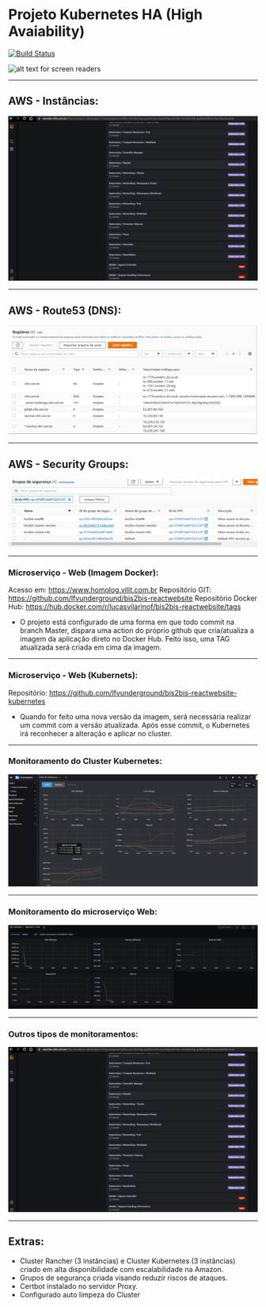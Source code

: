 # Projeto Kubernetes  HA (High Avaiability)

[![Build Status](https://travis-ci.org/joemccann/dillinger.svg?branch=master)](https://travis-ci.org/joemccann/dillinger)

![alt text for screen readers](https://github.com/jonathanbaraldi/devops/blob/master/rancher-kubernetes-producao.png?raw=true "Estrutura amazon AWS")

---
## AWS - Instâncias:
![alt text for screen readers](https://github.com/lfvunderground/bis2bis-reactwebsite-kubernetes/blob/homologation/img-grafana-outros.png?raw=true "Estrutura amazon AWS")

---
## AWS - Route53 (DNS):
![alt text for screen readers](https://github.com/lfvunderground/bis2bis-reactwebsite-kubernetes/blob/homologation/img-registros%20dns.png?raw=true "Estrutura amazon AWS")

---
## AWS - Security Groups:
![alt text for screen readers](https://github.com/lfvunderground/bis2bis-reactwebsite-kubernetes/blob/homologation/img-security%20groups.png?raw=true "Estrutura amazon AWS")

---
### Microserviço - Web (Imagem Docker):
Acesso em: https://www.homolog.vilit.com.br
Repositório GIT: https://github.com/lfvunderground/bis2bis-reactwebsite
Repositório Docker Hub: https://hub.docker.com/r/lucasvilarinof/bis2bis-reactwebsite/tags
* O projeto está configurado de uma forma em que todo commit na branch Master, dispara uma action do próprio github que cria/atualiza a imagem da aplicação direto no Docker Hub. Feito isso, uma TAG atualizada será criada em cima da imagem.

---
### Microserviço - Web (Kubernets):
Repositório: https://github.com/lfvunderground/bis2bis-reactwebsite-kubernetes
* Quando for feito uma nova versão da imagem, será necessária realizar um commit com a versão atualizada. Após esse commit, o Kubernetes irá reconhecer a alteração e aplicar no cluster.

---
### Monitoramento do Cluster Kubernetes:
![alt text for screen readers](https://github.com/lfvunderground/bis2bis-reactwebsite-kubernetes/blob/homologation/img-monitoramento-cluster.png?raw=true "Estrutura amazon AWS")

---
### Monitoramento do microserviço Web:
![alt text for screen readers](https://github.com/lfvunderground/bis2bis-reactwebsite-kubernetes/blob/homologation/img-grafana-pod1.png?raw=true "Estrutura amazon AWS")

---
### Outros tipos de monitoramentos:
![alt text for screen readers](https://github.com/lfvunderground/bis2bis-reactwebsite-kubernetes/blob/homologation/img-grafana-outros.png?raw=true "Estrutura amazon AWS")

---
## Extras:
* Cluster Rancher (3 instâncias) e Cluster Kubernetes (3 instâncias) criado em alta disponibilidade com escalabilidade na Amazon.
* Grupos de segurança criada visando reduzir riscos de ataques.
* Certbot instalado no servidor Proxy.
* Configurado auto limpeza do Cluster

 
